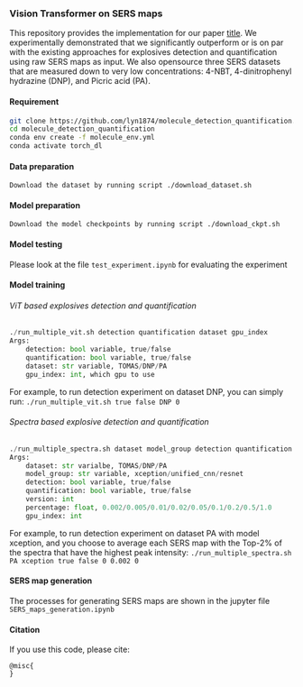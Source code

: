 
### Vision Transformer on SERS maps

This repository provides the implementation for our paper [title](url). We experimentally demonstrated that we significantly outperform or is on par with the existing approaches for explosives detection and quantification using raw SERS maps as input. We also opensource three SERS datasets that are measured down to very low concentrations: 4-NBT, 4-dinitrophenyl hydrazine (DNP), and Picric acid (PA).

  

#### Requirement
```bash
git clone https://github.com/lyn1874/molecule_detection_quantification.vit
cd molecule_detection_quantification
conda env create -f molecule_env.yml 
conda activate torch_dl
```

#### Data preparation
`Download the dataset by running script ./download_dataset.sh`

#### Model preparation

`Download the model checkpoints by running script ./download_ckpt.sh`

#### Model testing 

Please look at the file `test_experiment.ipynb` for evaluating the experiment

#### Model training 

###### ViT based explosives detection and quantification
```python
./run_multiple_vit.sh detection quantification dataset gpu_index 
Args:
	detection: bool variable, true/false 
	quantification: bool variable, true/false
	dataset: str variable, TOMAS/DNP/PA
	gpu_index: int, which gpu to use
```

For example, to run detection experiment on dataset DNP, you can simply run:
`./run_multiple_vit.sh true false DNP 0` 

###### Spectra based explosive detection and quantification
```python
./run_multiple_spectra.sh dataset model_group detection quantification version percentage gpu_index 
Args:
	dataset: str varialbe, TOMAS/DNP/PA 
	model_group: str variable, xception/unified_cnn/resnet 
	detection: bool variable, true/false 
	quantification: bool variable, true/false 
	version: int 
	percentage: float, 0.002/0.005/0.01/0.02/0.05/0.1/0.2/0.5/1.0 
	gpu_index: int 
```

For example, to run detection experiment on dataset PA with model xception, and you choose to average each SERS map with the Top-2% of the spectra that have the highest peak intensity:
	`./run_multiple_spectra.sh PA xception true false 0 0.002 0`


#### SERS map generation

The processes for generating SERS maps are shown in the jupyter file `SERS_maps_generation.ipynb`

#### Citation
If you use this code, please cite:
```
@misc{
}
```


